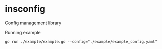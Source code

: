 # insconfig
Config management library

Running example 
```
go run ./example/example.go --config="./example/example_config.yaml"
```